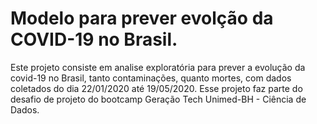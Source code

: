 # Modelo para prever evolção da COVID-19 no Brasil.
Este projeto consiste em analise exploratória para prever a evolução da covid-19 no Brasil, tanto contaminações, quanto mortes, com dados coletados do dia 22/01/2020 até 19/05/2020. 
Esse projeto faz parte do desafio de projeto do bootcamp Geração Tech Unimed-BH - Ciência de Dados.
